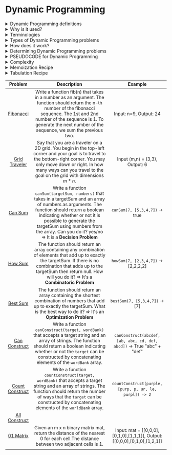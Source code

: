 # Dynamic Programming

<details>
<summary>Dynamic Programming definitions</summary>

1. 

2. 

</details>

<details>
<summary>Why is it used?</summary>

1. 
</details>

<details>
<summary>Terminologies</summary>

1. 

</details>

<details>
<summary>Types of Dynamic Programming problems</summary>

1. 
2. 

</details>

<details>
<summary>How does it work?</summary>

- 

</details>


<details>
<summary>Determining Dynamic Programming problems</summary>

</details>

<details>
<summary>PSEUDOCODE for Dynamic Programming</summary>

</details>

<details>
<summary>Complexity</summary>


</details>

<details>
<summary>Memoization Recipe</summary>

- The most important thing is to stick to: First make it work via brute - force (correctness). Second, make it efficient via memoization (efficiency).

- To make it work: visualize the problem as a tree. The nodes of a tree represents the problem. Drawing an edge represents shrinking the problem. The key is to figure out the logic of shrinking the problem.

- Implement the tree using recursion. How to translate the tree visualization to code? Think of the base line recursive case. Test it. Because there's a big difference between code that's slow & code that's wrong.

- After correctness, memoize. Map parameters to solutions. Add a new base case that captures the memo. If the arguments are in the memo object, return the stored value. Then implement **memo storing logic**, which is going to the return objects in the brute forced, and write code around the return.

<img width=300px src="./gridTraveler/ex13.png">

</details>

<details>
<summary>Tabulation Recipe</summary>

- Visualize the problem as a table
- Size the table based on the inputs
- Initialize the table with default values
- Seed the trivial answer into the table
- Iterate through the table
- Fill further positions based on the current position (logic comes in different from problem to problem) -> it relates to the 'logic of shrinking with each recursion call'. In other words, seek 'for the language of the problem'.

</details>

|Problem|Description|Example|
| :----: | :----: | :----: |
|[Fibonacci](./Fibonacci/README.md)|Write a function fib(n) that takes in a number as an argument. The function should return the n-th number of the fibonacci sequence. The 1st and 2nd number of the sequence is 1. To generate the next number of the sequence, we sum the previous two.|Input: n=9, Output: 24|
|[Grid Traveler](./gridTraveler/README.md)|Say that you are a traveler on a 2D grid. You begin in the top-left corner and your goal is to travel to the bottom-right corner. You may only move down or right. In how many ways can you travel to the goal on the grid with dimensions $m * n$.|Input (m,n) = (3,3), Output: 6|
|[Can Sum](./canSum/README.md)|Write a function ```canSum(targetSum, numbers)``` that takes in a targetSum and an array of numbers as arguments. The function should return a boolean indicating whether or not it is possible to generate the targetSum using numbers from the array. Can you do it? yes/no => It is a **Decision Problem**|```canSum(7, [5,3,4,7])``` -> true|
|[How Sum](./howSum/README.md)|The function should return an array containing any combination of elements that add up to exactly the targetSum. If there is no combination that adds up to the targetSum then return null. How will you do it? => It's a **Combinatoric Problem**|```howSum(7, [2,3,4,7])``` -> [2,2,2,2]|
|[Best Sum](./bestSum/README.md)|The function should return an array containing the shortest combination of numbers that add up to exactly the targetSum. What is the best way to do it? => It's an **Optimization Problem**|```bestSum(7, [5,3,4,7])``` -> [7]|
|[Can Construct](./canConstruct/README.md)|Write a function ```canConstruct(target, wordBank)``` that accepts a target string and an array of strings. The function should return a boolean indicating whether or not the ```target``` can be constructed by concatenating elements of the ```wordBank``` array.|```canConstruct(abcdef, [ab, abc, cd, def, abcd])``` -> True "abc" + "def"|
|[Count Construct](./countConstruct/README.md)|Write a function ```countConstruct(target, wordBank)``` that accepts a target string and an array of strings. The function should return the number of ways that the ```target``` can be constructed by concatenating elements of the ```worldBank``` array.|```countConstruct(purple, [purp, p, ur, le, purpl]) -> 2```|
|[All Construct](./allConstruct/README.md)|||
|[01 Matrix](./01Matrix/README.md)|Given an m x n binary matrix mat, return the distance of the nearest 0 for each cell.The distance between two adjacent cells is 1.|Input: mat = [[0,0,0],[0,1,0],[1,1,1]], Output: [[0,0,0],[0,1,0],[1,2,1]]|
||||

